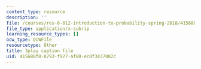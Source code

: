 ```yaml
---
content_type: resource
description: ''
file: /courses/res-6-012-introduction-to-probability-spring-2018/415688f88793f927af80ec0f3437082c_2BttG14vI7c.srt
file_type: application/x-subrip
learning_resource_types: []
ocw_type: OCWFile
resourcetype: Other
title: 3play caption file
uid: 415688f8-8793-f927-af80-ec0f3437082c
---
```

